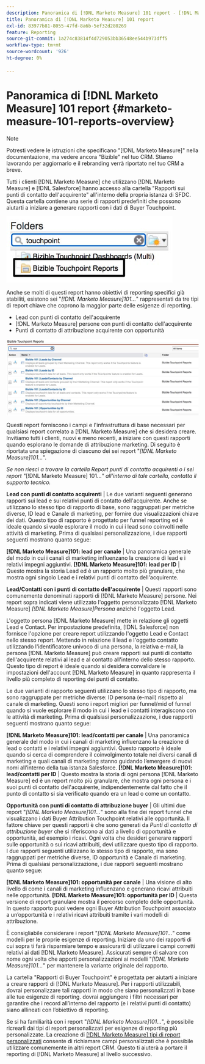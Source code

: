 ```yaml
---
description: Panoramica di [!DNL Marketo Measure] 101 report - [!DNL Marketo Measure]
title: Panoramica di [!DNL Marketo Measure] 101 report
exl-id: 83977b81-8055-47fd-8a6b-5ef32d280269
feature: Reporting
source-git-commit: 1a274c83814f4d729053bb36548ee544b973dff5
workflow-type: tm+mt
source-wordcount: '926'
ht-degree: 0%

---
```


# Panoramica di [!DNL Marketo Measure] 101 report {#marketo-measure-101-reports-overview}

>[!NOTE]
>
>Potresti vedere le istruzioni che specificano &quot;[!DNL Marketo Measure]&quot; nella documentazione, ma vedere ancora &quot;Bizible&quot; nel tuo CRM. Stiamo lavorando per aggiornarlo e il rebranding verrà riportato nel tuo CRM a breve.

Tutti i clienti [!DNL Marketo Measure] che utilizzano [!DNL Marketo Measure] e [!DNL Salesforce] hanno accesso alla cartella &quot;Rapporti sui punti di contatto dell&#39;acquirente&quot; all&#39;interno della propria istanza di SFDC. Questa cartella contiene una serie di rapporti predefiniti che possono aiutarti a iniziare a generare rapporti con i dati di Buyer Touchpoint.

![](assets/bizible-101-reports-overview-1.png)

Anche se molti di questi report hanno obiettivi di reporting specifici già stabiliti, esistono sei &quot;_[!DNL Marketo Measure]101..._&quot; rappresentati da tre tipi di report chiave che coprono la maggior parte delle esigenze di reporting.

* Lead con punti di contatto dell&#39;acquirente
* [!DNL Marketo Measure] persone con punti di contatto dell&#39;acquirente
* Punti di contatto di attribuzione acquirente con opportunità

![](assets/bizible-101-reports-overview-2.png)

Questi report forniscono i campi e l&#39;infrastruttura di base necessari per qualsiasi report correlato a [!DNL Marketo Measure] che si desidera creare. Invitiamo tutti i clienti, nuovi e meno recenti, a iniziare con questi rapporti quando esplorano le domande di attribuzione marketing. Di seguito è riportata una spiegazione di ciascuno dei sei report &quot;_[!DNL Marketo Measure]101..._&quot;.

_Se non riesci a trovare la cartella Report punti di contatto acquirenti o i sei report &quot;_[!DNL Marketo Measure] 101..._&quot; all&#39;interno di tale cartella, contatta il supporto tecnico._

**Lead con punti di contatto acquirenti** | Le due varianti seguenti generano rapporti sui lead e sui relativi punti di contatto dell&#39;acquirente. Anche se utilizzano lo stesso tipo di rapporto di base, sono raggruppati per metriche diverse, ID lead e Canale di marketing, per fornire due visualizzazioni chiave dei dati. Questo tipo di rapporto è progettato per funnel reporting ed è ideale quando si vuole esplorare il modo in cui i lead sono coinvolti nelle attività di marketing. Prima di qualsiasi personalizzazione, i due rapporti seguenti mostrano quanto segue:

**[!DNL Marketo Measure]101: lead per canale** | Una panoramica generale del modo in cui i canali di marketing influenzano la creazione di lead e i relativi impegni aggiuntivi.
**[!DNL Marketo Measure]101: lead per ID** | Questo mostra la storia Lead ed è un rapporto molto più granulare, che mostra ogni singolo Lead e i relativi punti di contatto dell&#39;acquirente.

**Lead/Contatti con i punti di contatto dell&#39;acquirente** | Questi rapporti sono comunemente denominati rapporti di [!DNL Marketo Measure] persone. Nei report sopra indicati viene utilizzato l&#39;oggetto personalizzato [!DNL Marketo Measure] _[!DNL Marketo Measure]Persona_ anziché l&#39;oggetto Lead.

L&#39;oggetto persona [!DNL Marketo Measure] mette in relazione gli oggetti Lead e Contact. Per impostazione predefinita, [!DNL Salesforce] non fornisce l&#39;opzione per creare report utilizzando l&#39;oggetto Lead e Contact nello stesso report. Mettendo in relazione il lead e l&#39;oggetto contatto utilizzando l&#39;identificatore univoco di una persona, la relativa e-mail, la persona [!DNL Marketo Measure] può creare rapporti sui punti di contatto dell&#39;acquirente relativi al lead e al contatto all&#39;interno dello stesso rapporto. Questo tipo di report è ideale quando si desidera convalidare le impostazioni dell&#39;account [!DNL Marketo Measure] in quanto rappresenta il livello più completo di reporting dei punti di contatto.

Le due varianti di rapporto seguenti utilizzano lo stesso tipo di rapporto, ma sono raggruppate per metriche diverse: ID persona (e-mail) rispetto al canale di marketing. Questi sono i report migliori per funnel/mid of funnel quando si vuole esplorare il modo in cui i lead e i contatti interagiscono con le attività di marketing. Prima di qualsiasi personalizzazione, i due rapporti seguenti mostrano quanto segue:

**[!DNL Marketo Measure]101: lead/contatti per canale** | Una panoramica generale del modo in cui i canali di marketing influenzano la creazione di lead o contatti e i relativi impegni aggiuntivi. Questo rapporto è ideale quando si cerca di comprendere il coinvolgimento totale nei diversi canali di marketing e quali canali di marketing stanno guidando l’emergere di nuovi nomi all’interno della tua istanza Salesforce.
**[!DNL Marketo Measure]101: lead/contatti per ID** | Questo mostra la storia di ogni persona [!DNL Marketo Measure] ed è un report molto più granulare, che mostra ogni persona e i suoi punti di contatto dell&#39;acquirente, indipendentemente dal fatto che il punto di contatto si sia verificato quando era un lead o come un contatto.

**Opportunità con punti di contatto di attribuzione buyer** | Gli ultimi due report &quot;_[!DNL Marketo Measure]101..._&quot; sono alla fine dei report funnel che visualizzano i dati Buyer Attribution Touchpoint relativi alle opportunità. Il fattore chiave per questi rapporti è che sono generati da _Punti di contatto di attribuzione buyer_ che si riferiscono ai dati a livello di opportunità e opportunità, ad esempio i ricavi. Ogni volta che desideri generare rapporti sulle opportunità o sui ricavi attribuiti, devi utilizzare questo tipo di rapporto. I due rapporti seguenti utilizzano lo stesso tipo di rapporto, ma sono raggruppati per metriche diverse, ID opportunità e Canale di marketing. Prima di qualsiasi personalizzazione, i due rapporti seguenti mostrano quanto segue:

**[!DNL Marketo Measure]101: opportunità per canale** | Una visione di alto livello di come i canali di marketing influenzano e generano ricavi attribuiti nelle opportunità.
**[!DNL Marketo Measure]101: opportunità per ID** | Questa versione di report granulare mostra il percorso completo delle opportunità. In questo rapporto puoi vedere ogni Buyer Attribution Touchpoint associato a un’opportunità e i relativi ricavi attribuiti tramite i vari modelli di attribuzione.

È consigliabile considerare i report &quot;_[!DNL Marketo Measure]101..._&quot; come modelli per le proprie esigenze di reporting. Iniziare da uno dei rapporti di cui sopra ti farà risparmiare tempo e assicurarti di utilizzare i campi corretti relativi ai dati [!DNL Marketo Measure]. Assicurati sempre di salvare con nome ogni volta che apporti personalizzazioni ai modelli &quot;_[!DNL Marketo Measure]101..._&quot; per mantenere la variante originale del rapporto.

La cartella &quot;Rapporti di Buyer Touchpoint&quot; è progettata per aiutarti a iniziare a creare rapporti di [!DNL Marketo Measure]. Per i rapporti utilizzabili, dovrai personalizzare tali rapporti in modo che siano personalizzati in base alle tue esigenze di reporting. dovrai aggiungere i filtri necessari per garantire che i record all’interno del rapporto (e i relativi punti di contatto) siano allineati con l’obiettivo di reporting.

Se si ha familiarità con i report &quot;_[!DNL Marketo Measure]101..._&quot;, è possibile ricrearli dai tipi di report personalizzati per esigenze di reporting più personalizzate. La creazione di [[!DNL Marketo Measure] tipi di report personalizzati](/help/marketo-measure-salesforce-reporting/new-report-types/creating-custom-marketo-measure-report-types.md) consente di richiamare campi personalizzati che è possibile utilizzare comunemente in altri report CRM. Questo ti aiuterà a portare il reporting di [!DNL Marketo Measure] al livello successivo.
